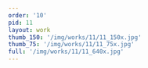 ```yaml
---
order: '10'
pid: 11
layout: work
thumb_150: '/img/works/11/11_150x.jpg'
thumb_75: '/img/works/11/11_75x.jpg'
full: '/img/works/11/11_640x.jpg'
---
```

